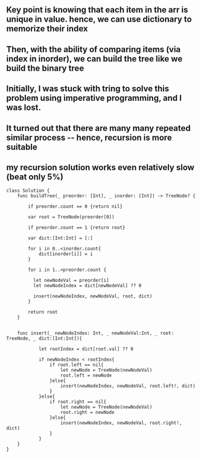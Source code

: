 ## Key point is knowing that each item in the arr is unique in value. hence, we can use dictionary to memorize their index
## Then, with the ability of comparing items (via index in inorder), we can build the tree like we build the binary tree
## Initially, I was stuck with tring to solve this problem using imperative programming, and I was lost. 
## It turned out that there are many many repeated similar process -- hence, recursion is more suitable

## my recursion solution works even relatively slow (beat only 5%)
    class Solution {
        func buildTree(_ preorder: [Int], _ inorder: [Int]) -> TreeNode? {

            if preorder.count == 0 {return nil}

            var root = TreeNode(preorder[0])

            if preorder.count == 1 {return root}

            var dict:[Int:Int] = [:]

            for i in 0..<inorder.count{
                dict[inorder[i]] = i
            }

            for i in 1..<preorder.count {

              let newNodeVal = preorder[i]
              let newNodeIndex = dict[newNodeVal] ?? 0

              insert(newNodeIndex, newNodeVal, root, dict)  
            }

            return root
        }


        func insert(_ newNodeIndex: Int, _ newNodeVal:Int, _ root: TreeNode, _ dict:[Int:Int]){

                let rootIndex = dict[root.val] ?? 0

                if newNodeIndex < rootIndex{
                    if root.left == nil{
                        let newNode = TreeNode(newNodeVal)
                        root.left = newNode
                    }else{
                        insert(newNodeIndex, newNodeVal, root.left!, dict) 
                    }
                }else{
                    if root.right == nil{
                        let newNode = TreeNode(newNodeVal)
                        root.right = newNode
                    }else{
                        insert(newNodeIndex, newNodeVal, root.right!, dict) 
                    }
                }
        }
    }
